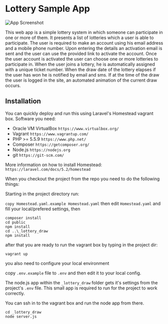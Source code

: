 # Lottery Sample App

![App Screenshot](https://dl.dropboxusercontent.com/u/1222843/ShareX/2016/06/chrome_2016-06-10_17-50-02.png)

This web app is a simple lottery system in which someone can participate in one or more of them. 
It presents a list of lotteries which a user is able to participate.
The user is required to make an account using his email address and a mobile phone number. Upon entering the details an activation email is sent and the user can use the provided link to activate the account.
Once the user account is activated the user can choose one or more lotteries to participate in. When the user joins a lottery, he is automatically assigned with a unique ticket number.
When the draw date of the lottery elapses if the user has won he is notified by email and sms. If at the time of the draw the user is logged in the site, an automated animation of the current draw occurs.

## Installation
You can quickly deploy and run this using Laravel's Homestead vagrant box.
Software you need:

* Oracle VM VirtualBox `https://www.virtualbox.org/`
* Vagrant `https://www.vagrantup.com/`
* PHP >= 5.5.9 `https://www.php.net/`
* Composer `https://getcomposer.org/`
* Node.js `https://nodejs.org`
* git `https://git-scm.com/`

More information on how to install Homestead: `https://laravel.com/docs/5.2/homestead`

When you checkout the project from the repo you need to do the following things:

Starting in the project directory run:

`copy Homestead.yaml.example Homestead.yaml`
then edit `Homestead.yaml` and fill your local/prefered settings, then
```
composer install
cd public
npm install
cd ..\_lottery_draw
npm install
```

after that you are ready to run the vagrant box by typing in the project dir:

`vagrant up`

you also need to configure your local environment

copy `.env.example` file to `.env` and then edit it to your local config.

The node.js app within the `_lottery_draw` folder gets it's settings from the project's `.env` file. This small app is required to run for the project to work correctly.

You can ssh in to the vagrant box and run the node app from there.
```
cd _lottery_draw
node server.js
```

